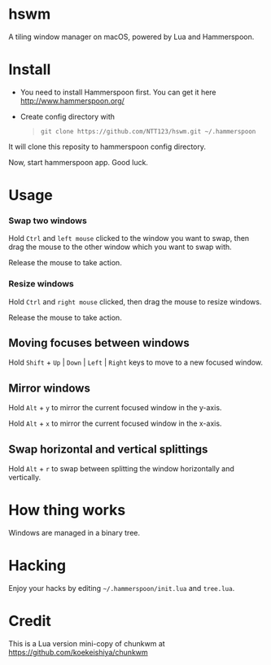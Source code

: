 # hswm
A tiling window manager on macOS,  powered by Lua and Hammerspoon.


# Install

- You need to install Hammerspoon first. You can get it here http://www.hammerspoon.org/

- Create config directory with

  > `git clone https://github.com/NTT123/hswm.git ~/.hammerspoon`

It will clone this reposity to hammerspoon config directory.

Now, start hammerspoon app. Good luck.

# Usage

### Swap two windows
Hold `Ctrl` and `left mouse` clicked to the window you want to swap, then drag the mouse to the other window which you want to swap with.

Release the mouse to take action.

### Resize windows

Hold `Ctrl` and `right mouse` clicked, then drag the mouse to resize windows.

Release the mouse to take action.

## Moving focuses between windows

Hold `Shift` +  `Up` | `Down` | `Left` | `Right` keys to move to a new focused window.

## Mirror windows

Hold `Alt` + `y` to mirror the current focused window in the y-axis.

Hold `Alt` + `x` to mirror the current focused window in the x-axis.

## Swap horizontal and vertical splittings

Hold `Alt` + `r` to swap between splitting the window horizontally and vertically.

# How thing works

Windows are managed in a binary tree.

# Hacking

Enjoy your hacks by editing `~/.hammerspoon/init.lua` and `tree.lua`.


# Credit

This is a Lua version mini-copy of chunkwm at https://github.com/koekeishiya/chunkwm

